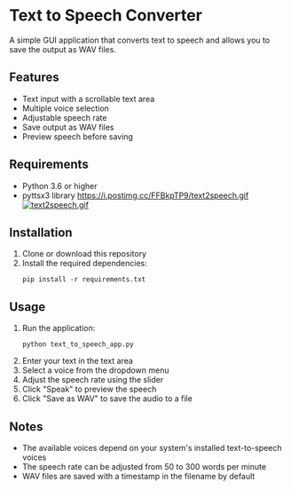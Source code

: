 # Text to Speech Converter

A simple GUI application that converts text to speech and allows you to save the output as WAV files.

## Features

- Text input with a scrollable text area
- Multiple voice selection
- Adjustable speech rate
- Save output as WAV files
- Preview speech before saving

## Requirements

- Python 3.6 or higher
- pyttsx3 library
https://i.postimg.cc/FFBkpTP9/text2speech.gif
[![text2speech.gif](https://i.postimg.cc/FFBkpTP9/text2speech.gif)](https://postimg.cc/Lhjs63K7)

## Installation

1. Clone or download this repository
2. Install the required dependencies:
   ```
   pip install -r requirements.txt
   ```

## Usage

1. Run the application:
   ```
   python text_to_speech_app.py
   ```
2. Enter your text in the text area
3. Select a voice from the dropdown menu
4. Adjust the speech rate using the slider
5. Click "Speak" to preview the speech
6. Click "Save as WAV" to save the audio to a file

## Notes

- The available voices depend on your system's installed text-to-speech voices
- The speech rate can be adjusted from 50 to 300 words per minute
- WAV files are saved with a timestamp in the filename by default 
